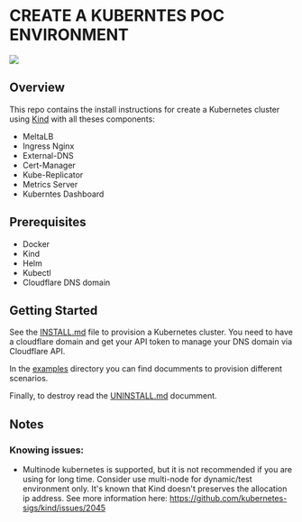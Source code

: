 # CREATE A KUBERNTES POC ENVIRONMENT

![](https://d33wubrfki0l68.cloudfront.net/d0c94836ab5b896f29728f3c4798054539303799/9f948/logo/logo.png)

## Overview

This repo contains the install instructions for create a Kubernetes cluster using [Kind](https://kind.sigs.k8s.io/) with all theses components:

* MeltaLB
* Ingress Nginx
* External-DNS
* Cert-Manager
* Kube-Replicator
* Metrics Server
* Kuberntes Dashboard

## Prerequisites

* Docker
* Kind
* Helm
* Kubectl
* Cloudflare DNS domain

## Getting Started

See the [INSTALL.md](INSTALL.md) file to provision a Kubernetes cluster. You need to have a cloudflare domain and get your API token to manage your DNS domain via Cloudflare API.

In the [examples](examples) directory you can find documments to provision different scenarios.

Finally, to destroy read the [UNINSTALL.md](UNINSTALL.md) documment.

## Notes

### Knowing issues:

* Multinode kubernetes is supported, but it is not recommended if you are using for long time. Consider use multi-node for dynamic/test environment only. It's known that Kind doesn't preserves the allocation ip address. See more information here: https://github.com/kubernetes-sigs/kind/issues/2045
